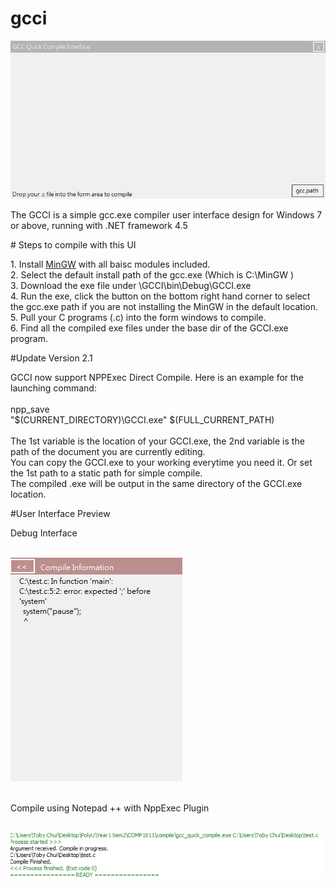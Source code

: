 # gcci
<img src="https://raw.githubusercontent.com/tobychui/gcci/master/interface.png"></img>
<p>
The GCCI is a simple gcc.exe compiler user interface design for Windows 7 or above,
running with .NET framework 4.5
</p>
# Steps to compile with this UI
<p>
1. Install <a href="http://www.mingw.org/">MinGW</a> with all baisc modules included.<br>
2. Select the default install path of the gcc.exe (Which is C:\MinGW )<br>
3. Download the exe file under \GCCI\bin\Debug\GCCI.exe<br>
4. Run the exe, click the button on the bottom right hand corner to select the gcc.exe path if you are not installing the MinGW in the default location.<br>
5. Pull your C programs (.c) into the form windows to compile.<br>
6. Find all the compiled exe files under the base dir of the GCCI.exe program.
</p>
#Update Version 2.1<br>
<p>
GCCI now support NPPExec Direct Compile. Here is an example for the launching command:<br>
<br>
npp_save<br>
"$(CURRENT_DIRECTORY)\GCCI.exe" $(FULL_CURRENT_PATH)<br>
<br>
The 1st variable is the location of your GCCI.exe, the 2nd variable is the path of the document you are currently editing.<br>
You can copy the GCCI.exe to your working everytime you need it. Or set the 1st path to a static path for simple compile.<br>
The compiled .exe will be output in the same directory of the GCCI.exe location.
</p>
#User Interface Preview
<p>Debug Interface</p><br>
<img src="https://raw.githubusercontent.com/tobychui/gcci/master/screenshots/2017-02-20_10-19-14.png"></img><br><br>
<p>Compile using Notepad ++ with NppExec Plugin</p><br>
<img src="https://raw.githubusercontent.com/tobychui/gcci/master/screenshots/2017-02-20_10-19-28.png"></img><br>
